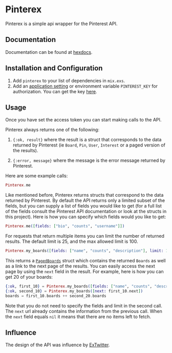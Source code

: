 # Pinterex

Pinterex is a simple api wrapper for the Pinterest API.

## Documentation

Documentation can be found at [hexdocs](https://hexdocs.pm/pinterex/api-reference.html).

## Installation and Configuration

1. Add `pinterex` to your list of dependencies in `mix.exs`.
2. Add an [application setting](https://github.com/MitjaBezensek/pinterex/blob/master/lib/api/base.ex#L14) or environment variable `PINTEREST_KEY` for authorization. You can get the key [here](https://developers.pinterest.com/tools/access_token/).

## Usage

Once you have set the access token you can start making calls to the API. 

Pinterex always returns one of the following:

1. `{:ok, result}` where the result is a struct that corresponds to the data returned by Pinterest (ie `Board`, `Pin`, `User`, `Interest` or a paged version of the results).

2. `{:error, message}` where the message is the error message returned by Pinterest.

Here are some example calls:

```elixir
Pinterex.me
```

Like mentioned before, Pinterex returns structs that correspond to the data returned by Pinterest. By default the API returns only a limited subset of the fields, but you can supply a list of fields you would like to get (for a full list of the fields consult the Pinterest API documentation or look at the structs in this project). Here is how you can specify which fields would you like to get:

```elixir
Pinterex.me([fields: ["bio", "counts", "username"]])
```

For requests that return multiple items you can limit the number of returned results. The default limit is 25, and the max allowed limit is 100.

```elixir
Pinterex.my_boards([fields: ["name", "counts", "description"], limit: 10])
```

This returns a [`PagedBoards`](https://github.com/MitjaBezensek/pinterex/blob/master/lib/structs/paged_boards.ex) struct which contains the returned `Boards` as well as a link to the next page of the results. You can easily access the next page by using the `next` field in the result. For example, here is how you can get 20 of your boards:

```elixir
{:ok, first_10} = Pinterex.my_boards([fields: ["name", "counts", "description"], limit: 10])
{:ok, second_10} = Pinterex.my_boards([next: first_10.next])
boards = first_10.boards ++ second_20.boards
```

Note that you do not need to specify the fields and limit in the second call. The `next` url already contains the information from the previous call. When the `next` field equals `nil` it means that there are no items left to fetch.

## Influence
  
The design of the API was influence by [ExTwitter](https://github.com/parroty/extwitter).
